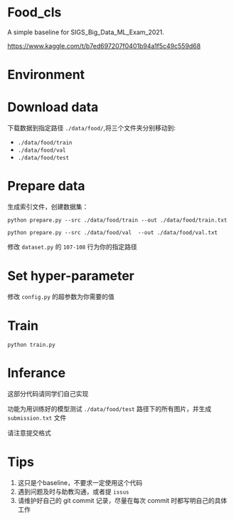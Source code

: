 # Food_cls

A simple baseline for SIGS_Big_Data_ML_Exam_2021.

https://www.kaggle.com/t/b7ed697207f0401b94a1f5c49c559d68

# Environment


# Download data

下载数据到指定路径 `./data/food/`,将三个文件夹分别移动到:

- `./data/food/train`
- `./data/food/val`
- `./data/food/test`

# Prepare data

生成索引文件，创建数据集：

`python prepare.py --src ./data/food/train --out ./data/food/train.txt`

`python prepare.py --src ./data/food/val  --out ./data/food/val.txt`

修改 `dataset.py` 的 `107-108` 行为你的指定路径

# Set hyper-parameter

修改 `config.py` 的超参数为你需要的值

# Train

`python train.py`

# Inferance

这部分代码请同学们自己实现

功能为用训练好的模型测试 `./data/food/test` 路径下的所有图片，并生成 `submission.txt` 文件

请注意提交格式

# Tips

1. 这只是个baseline，不要求一定使用这个代码
2. 遇到问题及时与助教沟通，或者提 `issus`
3. 请维护好自己的 git commit 记录，尽量在每次 commit 时都写明自己的具体工作
